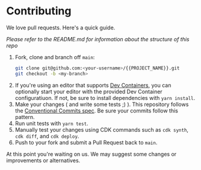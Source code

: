 # Contributing

We love pull requests. Here's a quick guide.

_Please refer to the README.md for information about the structure of this repo_

1. Fork, clone and branch off `main`:
    ```bash
    git clone git@github.com:<your-username>/{{PROJECT_NAME}}.git
    git checkout -b <my-branch>
    ```
2. If you're using an editor that supports [Dev Containers](https://devcontainers.github.io), you can optionally start your editor with the provided Dev Container configuratiuon. If not, be sure to install dependencies with `yarn install`.
3. Make your changes ( and write some tests ;) ). This repository follows the [Conventional Commits spec](https://www.conventionalcommits.org/en/v1.0.0/). Be sure your commits follow this pattern.
4. Run unit tests with `yarn test`.
5. Manually test your changes using CDK commands such as `cdk synth`, `cdk diff`, and `cdk deploy`.
6. Push to your fork and submit a Pull Request back to `main`.

At this point you're waiting on us. We may suggest some changes or improvements or alternatives.
